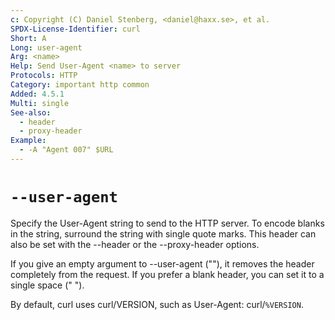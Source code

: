 ```yaml
---
c: Copyright (C) Daniel Stenberg, <daniel@haxx.se>, et al.
SPDX-License-Identifier: curl
Short: A
Long: user-agent
Arg: <name>
Help: Send User-Agent <name> to server
Protocols: HTTP
Category: important http common
Added: 4.5.1
Multi: single
See-also:
  - header
  - proxy-header
Example:
  - -A "Agent 007" $URL
---
```


# `--user-agent`

Specify the User-Agent string to send to the HTTP server. To encode blanks in
the string, surround the string with single quote marks. This header can also
be set with the --header or the --proxy-header options.

If you give an empty argument to --user-agent (""), it removes the header
completely from the request. If you prefer a blank header, you can set it to a
single space (" ").

By default, curl uses curl/VERSION, such as User-Agent: curl/`%VERSION`.
